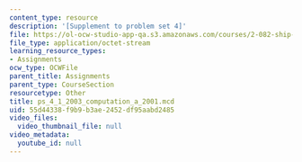 ```yaml
---
content_type: resource
description: '[Supplement to problem set 4]'
file: https://ol-ocw-studio-app-qa.s3.amazonaws.com/courses/2-082-ship-structural-analysis-design-13-122-spring-2003/55d44338f9b9b3ae2452df95aabd2485_ps_4_1_2003_computation_a_2001.mcd
file_type: application/octet-stream
learning_resource_types:
- Assignments
ocw_type: OCWFile
parent_title: Assignments
parent_type: CourseSection
resourcetype: Other
title: ps_4_1_2003_computation_a_2001.mcd
uid: 55d44338-f9b9-b3ae-2452-df95aabd2485
video_files:
  video_thumbnail_file: null
video_metadata:
  youtube_id: null
---
```

